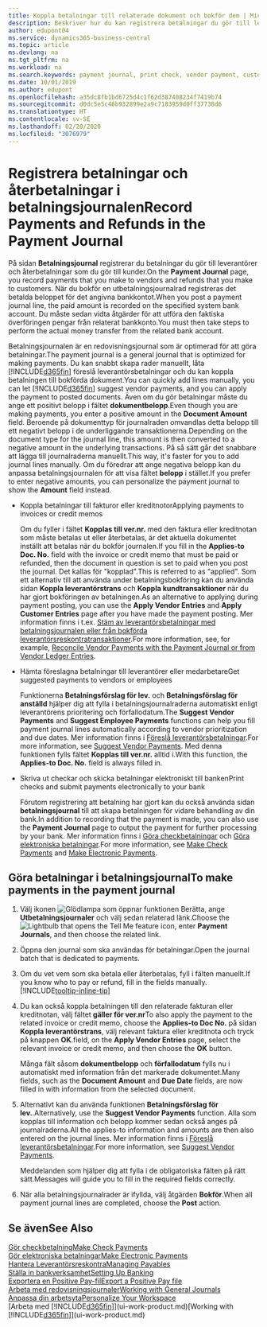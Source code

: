 ```yaml
---
title: Koppla betalningar till relaterade dokument och bokför dem | Microsoft Docs
description: Beskriver hur du kan registrera betalningar du gör till leverantörer och återbetalningar som du gör till kunder.
author: edupont04
ms.service: dynamics365-business-central
ms.topic: article
ms.devlang: na
ms.tgt_pltfrm: na
ms.workload: na
ms.search.keywords: payment journal, print check, vendor payment, customer refund, creditor, debt, balance due, AP
ms.date: 10/01/2019
ms.author: edupont
ms.openlocfilehash: a35dc8fb1bd6725d4c1f62d387408234f7419b74
ms.sourcegitcommit: d0dc5e5c46b932899e2a9c7183959d0ff37738d6
ms.translationtype: HT
ms.contentlocale: sv-SE
ms.lasthandoff: 02/20/2020
ms.locfileid: "3076979"
---
```

# <a name="record-payments-and-refunds-in-the-payment-journal"></a><span data-ttu-id="e8417-103">Registrera betalningar och återbetalningar i betalningsjournalen</span><span class="sxs-lookup"><span data-stu-id="e8417-103">Record Payments and Refunds in the Payment Journal</span></span>

<span data-ttu-id="e8417-104">På sidan **Betalningsjournal** registrerar du betalningar du gör till leverantörer och återbetalningar som du gör till kunder.</span><span class="sxs-lookup"><span data-stu-id="e8417-104">On the **Payment Journal** page, you record payments that you make to vendors and refunds that you make to customers.</span></span> <span data-ttu-id="e8417-105">När du bokför en utbetalningsjournalrad registreras det betalda beloppet för det angivna bankkontot.</span><span class="sxs-lookup"><span data-stu-id="e8417-105">When you post a payment journal line, the paid amount is recorded on the specified system bank account.</span></span> <span data-ttu-id="e8417-106">Du måste sedan vidta åtgärder för att utföra den faktiska överföringen pengar från relaterat bankkonto.</span><span class="sxs-lookup"><span data-stu-id="e8417-106">You must then take steps to perform the actual money transfer from the related bank account.</span></span>  

<span data-ttu-id="e8417-107">Betalningsjournalen är en redovisningsjournal som är optimerad för att göra betalningar.</span><span class="sxs-lookup"><span data-stu-id="e8417-107">The payment journal is a general journal that is optimized for making payments.</span></span> <span data-ttu-id="e8417-108">Du kan snabbt skapa rader manuellt, låta [!INCLUDE[d365fin](includes/d365fin_md.md)] föreslå leverantörsbetalningar och du kan koppla betalningen till bokförda dokument.</span><span class="sxs-lookup"><span data-stu-id="e8417-108">You can quickly add lines manually, you can let [!INCLUDE[d365fin](includes/d365fin_md.md)] suggest vendor payments, and you can apply the payment to posted documents.</span></span> <span data-ttu-id="e8417-109">Även om du gör betalningar måste du ange ett positivt belopp i fältet **dokumentbelopp**.</span><span class="sxs-lookup"><span data-stu-id="e8417-109">Even though you are making payments, you enter a positive amount in the **Document Amount** field.</span></span> <span data-ttu-id="e8417-110">Beroende på dokumenttyp för journalraden omvandlas detta belopp till ett negativt belopp i de underliggande transaktionerna.</span><span class="sxs-lookup"><span data-stu-id="e8417-110">Depending on the document type for the journal line, this amount is then converted to a negative amount in the underlying transactions.</span></span> <span data-ttu-id="e8417-111">På så sätt går det snabbare att lägga till journalraderna manuellt.</span><span class="sxs-lookup"><span data-stu-id="e8417-111">This way, it's faster for you to add journal lines manually.</span></span> <span data-ttu-id="e8417-112">Om du föredrar att ange negativa belopp kan du anpassa betalningsjournalen för att visa fältet **belopp** i stället.</span><span class="sxs-lookup"><span data-stu-id="e8417-112">If you prefer to enter negative amounts, you can personalize the payment journal to show the **Amount** field instead.</span></span>  

- <span data-ttu-id="e8417-113">Koppla betalningar till fakturor eller kreditnotor</span><span class="sxs-lookup"><span data-stu-id="e8417-113">Applying payments to invoices or credit memos</span></span>

    <span data-ttu-id="e8417-114">Om du fyller i fältet **Kopplas till ver.nr.** med den faktura eller kreditnotan som måste betalas ut eller återbetalas, är det aktuella dokumentet inställt att betalas när du bokför journalen.</span><span class="sxs-lookup"><span data-stu-id="e8417-114">If you fill in the **Applies-to Doc. No.** field with the invoice or credit memo that must be paid or refunded, then the document in question is set to paid when you post the journal.</span></span> <span data-ttu-id="e8417-115">Det kallas för "kopplad".</span><span class="sxs-lookup"><span data-stu-id="e8417-115">This is referred to as "applied".</span></span> <span data-ttu-id="e8417-116">Som ett alternativ till att använda under betalningsbokföring kan du använda sidan **Koppla leverantörstrans** och **Koppla kundtransaktioner** när du har gjort bokföringen av betalningen.</span><span class="sxs-lookup"><span data-stu-id="e8417-116">As an alternative to applying during payment posting, you can use the **Apply Vendor Entries** and **Apply Customer Entries** page after you have made the payment posting.</span></span> <span data-ttu-id="e8417-117">Mer information finns i t.ex. [Stäm av leverantörsbetalningar med betalningsjournalen eller från bokförda leverantörsreskontratransaktioner](payables-how-apply-purchase-transactions-manually.md).</span><span class="sxs-lookup"><span data-stu-id="e8417-117">For more information, see, for example, [Reconcile Vendor Payments with the Payment Journal or from Vendor Ledger Entries](payables-how-apply-purchase-transactions-manually.md).</span></span>  

- <span data-ttu-id="e8417-118">Hämta föreslagna betalningar till leverantörer eller medarbetare</span><span class="sxs-lookup"><span data-stu-id="e8417-118">Get suggested payments to vendors or employees</span></span>

    <span data-ttu-id="e8417-119">Funktionerna **Betalningsförslag för lev.** och **Betalningsförslag för anställd** hjälper dig att fylla i betalningsjournalraderna automatiskt enligt leverantörens prioritering och förfallodatum.</span><span class="sxs-lookup"><span data-stu-id="e8417-119">The **Suggest Vendor Payments** and **Suggest Employee Payments** functions can help you fill payment journal lines automatically according to vendor prioritization and due dates.</span></span> <span data-ttu-id="e8417-120">Mer information finns i [Föreslå leverantörsbetalningar](payables-how-suggest-vendor-payments.md).</span><span class="sxs-lookup"><span data-stu-id="e8417-120">For more information, see [Suggest Vendor Payments](payables-how-suggest-vendor-payments.md).</span></span> <span data-ttu-id="e8417-121">Med denna funktionen fylls fältet **Kopplas till ver.nr.** alltid i.</span><span class="sxs-lookup"><span data-stu-id="e8417-121">With this function, the **Applies-to Doc. No.** field is always filled in.</span></span>  

- <span data-ttu-id="e8417-122">Skriva ut checkar och skicka betalningar elektroniskt till banken</span><span class="sxs-lookup"><span data-stu-id="e8417-122">Print checks and submit payments electronically to your bank</span></span>

    <span data-ttu-id="e8417-123">Förutom registrering att betalning har gjort kan du också använda sidan **betalningsjournal** till att skapa betalningen för vidare behandling av din bank.</span><span class="sxs-lookup"><span data-stu-id="e8417-123">In addition to recording that the payment is made, you can also use the **Payment Journal** page to output the payment for further processing by your bank.</span></span> <span data-ttu-id="e8417-124">Mer information finns i [Göra checkbetalningar](payables-how-work-checks.md) och [Göra elektroniska betalningar](finance-make-payments-with-bank-data-conversion-service-or-sepa-credit-transfer.md#exporting-payments-to-a-bank-file).</span><span class="sxs-lookup"><span data-stu-id="e8417-124">For more information, see [Make Check Payments](payables-how-work-checks.md) and [Make Electronic Payments](finance-make-payments-with-bank-data-conversion-service-or-sepa-credit-transfer.md#exporting-payments-to-a-bank-file).</span></span>  

## <a name="to-make-payments-in-the-payment-journal"></a><span data-ttu-id="e8417-125">Göra betalningar i betalningsjournal</span><span class="sxs-lookup"><span data-stu-id="e8417-125">To make payments in the payment journal</span></span>

1. <span data-ttu-id="e8417-126">Välj ikonen ![Glödlampa som öppnar funktionen Berätta](media/ui-search/search_small.png "Berätta vad du vill göra"), ange **Utbetalningsjournaler** och välj sedan relaterad länk.</span><span class="sxs-lookup"><span data-stu-id="e8417-126">Choose the ![Lightbulb that opens the Tell Me feature](media/ui-search/search_small.png "Tell me what you want to do") icon, enter **Payment Journals**, and then choose the related link.</span></span>
2. <span data-ttu-id="e8417-127">Öppna den journal som ska användas för betalningar.</span><span class="sxs-lookup"><span data-stu-id="e8417-127">Open the journal batch that is dedicated to payments.</span></span>
3. <span data-ttu-id="e8417-128">Om du vet vem som ska betala eller återbetalas, fyll i fälten manuellt.</span><span class="sxs-lookup"><span data-stu-id="e8417-128">If you know who to pay or refund, fill in the fields manually.</span></span> [!INCLUDE[tooltip-inline-tip](includes/tooltip-inline-tip_md.md)]
4. <span data-ttu-id="e8417-129">Du kan också koppla betalningen till den relaterade fakturan eller kreditnotan, välj fältet **gäller för ver.nr**</span><span class="sxs-lookup"><span data-stu-id="e8417-129">To also apply the payment to the related invoice or credit memo, choose the **Applies-to Doc No.**</span></span> <span data-ttu-id="e8417-130">på sidan **Koppla leverantörstrans**, välj relevant faktura eller kreditnota och tryck på knappen **OK**.</span><span class="sxs-lookup"><span data-stu-id="e8417-130">field, on the **Apply Vendor Entries** page, select the relevant invoice or credit memo, and then choose the **OK** button.</span></span>

    <span data-ttu-id="e8417-131">Många fält såsom **dokumentbelopp** och **förfallodatum** fylls nu i automatiskt med information från det markerade dokumentet.</span><span class="sxs-lookup"><span data-stu-id="e8417-131">Many fields, such as the **Document Amount** and **Due Date** fields, are now filled in with information from the selected document.</span></span>
5. <span data-ttu-id="e8417-132">Alternativt kan du använda funktionen **Betalningsförslag för lev.**.</span><span class="sxs-lookup"><span data-stu-id="e8417-132">Alternatively, use the **Suggest Vendor Payments** function.</span></span> <span data-ttu-id="e8417-133">Alla som kopplas till information och belopp kommer sedan också anges på journalraderna.</span><span class="sxs-lookup"><span data-stu-id="e8417-133">All the applies-to information and amounts are then also entered on the journal lines.</span></span> <span data-ttu-id="e8417-134">Mer information finns i [Föreslå leverantörsbetalningar](payables-how-suggest-vendor-payments.md).</span><span class="sxs-lookup"><span data-stu-id="e8417-134">For more information, see [Suggest Vendor Payments](payables-how-suggest-vendor-payments.md).</span></span>

    <span data-ttu-id="e8417-135">Meddelanden som hjälper dig att fylla i de obligatoriska fälten på rätt sätt.</span><span class="sxs-lookup"><span data-stu-id="e8417-135">Messages will guide you to fill in the required fields correctly.</span></span>
6.  <span data-ttu-id="e8417-136">När alla betalningsjournalrader är ifyllda, välj åtgärden **Bokför**.</span><span class="sxs-lookup"><span data-stu-id="e8417-136">When all payment journal lines are completed, choose the **Post** action.</span></span>

## <a name="see-also"></a><span data-ttu-id="e8417-137">Se även</span><span class="sxs-lookup"><span data-stu-id="e8417-137">See Also</span></span>
[<span data-ttu-id="e8417-138">Gör checkbetalning</span><span class="sxs-lookup"><span data-stu-id="e8417-138">Make Check Payments</span></span>](payables-how-work-checks.md)  
[<span data-ttu-id="e8417-139">Gör elektroniska betalningar</span><span class="sxs-lookup"><span data-stu-id="e8417-139">Make Electronic Payments</span></span>](finance-make-payments-with-bank-data-conversion-service-or-sepa-credit-transfer.md#exporting-payments-to-a-bank-file)  
[<span data-ttu-id="e8417-140">Hantera Leverantörsreskontra</span><span class="sxs-lookup"><span data-stu-id="e8417-140">Managing Payables</span></span>](payables-manage-payables.md)  
[<span data-ttu-id="e8417-141">Ställa in bankverksamhet</span><span class="sxs-lookup"><span data-stu-id="e8417-141">Setting Up Banking</span></span>](bank-setup-banking.md)  
[<span data-ttu-id="e8417-142">Exportera en Positive Pay-fil</span><span class="sxs-lookup"><span data-stu-id="e8417-142">Export a Positive Pay file</span></span>](finance-how-positive-pay.md)  
[<span data-ttu-id="e8417-143">Arbeta med redovisningsjournaler</span><span class="sxs-lookup"><span data-stu-id="e8417-143">Working with General Journals</span></span>](ui-work-general-journals.md)  
[<span data-ttu-id="e8417-144">Anpassa din arbetsyta</span><span class="sxs-lookup"><span data-stu-id="e8417-144">Personalize Your Workspace</span></span>](ui-personalization-user.md)  
<span data-ttu-id="e8417-145">[Arbeta med [!INCLUDE[d365fin](includes/d365fin_md.md)]](ui-work-product.md)</span><span class="sxs-lookup"><span data-stu-id="e8417-145">[Working with [!INCLUDE[d365fin](includes/d365fin_md.md)]](ui-work-product.md)</span></span>  
